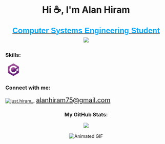 <h1 align="center">Hi ☕, I'm Alan Hiram</h1>
<h3 align="center">
    <a href="https://github.com/Alanhiram75">
        <span style="color: #00aaff; font-size: 24px; font-family: Arial, sans-serif;">Computer Systems Engineering Student</span><br>
        <span style="color: #00aaff; font-size: 24px;">
            <img src="https://readme-typing-svg.herokuapp.com?lines=Programmer&center=true&width=300&height=45">
        </span>
    </a>
</h3>

<h3 align="left">Skills:</h3>
<p align="left" style="margin: 0;">
    <a href="https://docs.microsoft.com/en-us/dotnet/csharp/" target="_blank" rel="noreferrer"> 
        <img src="https://raw.githubusercontent.com/devicons/devicon/master/icons/csharp/csharp-original.svg" alt="csharp" width="40" height="40" style="margin: 0 5px;"/> 
    </a> 
</p>

<h3 align="left">Connect with me:</h3>
<p align="left" style="margin: 0;">
    <a href="https://instagram.com/just.hiram_" target="blank">
        <img align="center" src="https://raw.githubusercontent.com/rahuldkjain/github-profile-readme-generator/master/src/images/icons/Social/instagram.svg" alt="just.hiram_" height="30" width="30" style="margin: 0; padding: 0;"/>
    </a>
    <a href="mailto:alanhiram75@gmail.com" style="font-size: 20px; margin: 0 5px;">alanhiram75@gmail.com</a>
</p>

<h3 align="center">My GitHub Stats:</h3>
<p align="center">
    <img src="https://github-readme-stats.vercel.app/api?username=Alanhiram75&show_icons=true&count_private=true&hide_title=true&hide_border=true&theme=radical" />
</p>

<p align="center">
    <img src="https://64.media.tumblr.com/f8134b0337d2c3d025b82904c07faf74/tumblr_pdewz5XhaW1scncwdo1_540.gif" width="300" alt="Animated GIF" />
</p>
